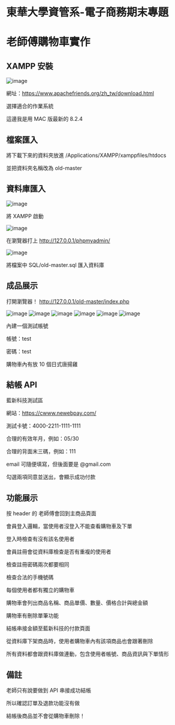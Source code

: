 # 東華大學資管系-電子商務期末專題

# 老師傅購物車實作

## XAMPP 安裝

![image](https://github.com/Sumo0711/old-master/blob/main/directions/1.png)

網址：https://www.apachefriends.org/zh_tw/download.html  

選擇適合的作業系統  

這邊我是用 MAC 版最新的 8.2.4  

## 檔案匯入

將下載下來的資料夾放進 /Applications/XAMPP/xamppfiles/htdocs  

並把資料夾名稱改為 old-master  

## 資料庫匯入

![image](https://github.com/Sumo0711/old-master/blob/main/directions/2.png)

將 XAMPP 啟動  

![image](https://github.com/Sumo0711/old-master/blob/main/directions/3.png)

在瀏覽器打上 http://127.0.0.1/phpmyadmin/  

![image](https://github.com/Sumo0711/old-master/blob/main/directions/4.png)

將檔案中 SQL/old-master.sql 匯入資料庫  

## 成品展示

打開瀏覽器！ http://127.0.0.1/old-master/index.php  

![image](https://github.com/Sumo0711/old-master/blob/main/directions/5.png)
![image](https://github.com/Sumo0711/old-master/blob/main/directions/6.png)
![image](https://github.com/Sumo0711/old-master/blob/main/directions/7.png)
![image](https://github.com/Sumo0711/old-master/blob/main/directions/8.png)
![image](https://github.com/Sumo0711/old-master/blob/main/directions/9.png)
![image](https://github.com/Sumo0711/old-master/blob/main/directions/10.png)

內建一個測試帳號  

帳號：test  

密碼：test  

購物車內有放 10 個日式唐揚雞  

## 結帳 API

藍新科技測試區  

網站：https://cwww.newebpay.com/  

測試卡號：4000-2211-1111-1111  

合理的有效年月，例如：05/30  

合理的背面末三碼，例如：111  

email 可隨便填寫，但後面要是 @gmail.com  

勾選兩項同意並送出，會顯示成功付款  

## 功能展示

按 header 的 老師傅會回到主商品頁面  

會員登入邏輯，當使用者沒登入不能查看購物車及下單  

登入時檢查有沒有該名使用者  

會員註冊會從資料庫檢查是否有重複的使用者  

檢查註冊密碼兩次都要相同  

檢查合法的手機號碼  

每個使用者都有獨立的購物車  

購物車會列出商品名稱、商品單價、數量、價格合計與總金額  

購物車有刪除單筆功能  

結帳串接金額至藍新科技的付款頁面  

從資料庫下架商品時，使用者購物車內有該項商品也會跟著刪除  

所有資料都會跟資料庫做連動，包含使用者帳號、商品資訊與下單情形  

## 備註

老師只有說要做到 API 串接成功結帳  

所以確認訂單及退款功能沒有做  

結帳後商品並不會從購物車刪除！  
